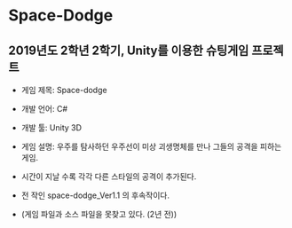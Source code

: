# Space-Dodge
## 2019년도 2학년 2학기, Unity를 이용한 슈팅게임 프로젝트

- 게임 제목: Space-dodge
- 개발 언어: C#
- 개발 툴: Unity 3D

- 게임 설명: 우주를 탐사하던 우주선이 미상 괴생명체를 만나 그들의 공격을 피하는 게임.
- 시간이 지날 수록 각각 다른 스타일의 공격이 추가된다.
- 전 작인 space-dodge_Ver1.1 의 후속작이다. 
- (게임 파일과 소스 파일을 못찾고 있다. (2년 전))
